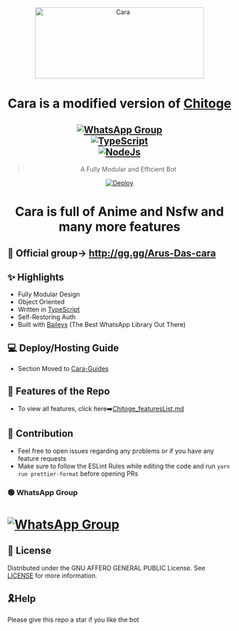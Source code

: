 <div align="center">
  <a href="https://coolwallpapers.me/5045071-anime-blonde-blue-eyes-chitoge-kirisaki-nisekoi.html"><img src="https://i.ibb.co/mNFxB0T/f23a50dd-cd79-4603-b3ab-01c392468563.jpg" alt="Cara" border="0" style="width:380px;height:160px;"></a>

# <h1><er>Cara is a modified version of <a href="https://github.com/ShineiIchijo/Chitoge">Chitoge</er></a></h1>

## [![WhatsApp Group](https://img.shields.io/badge/WhatsApp-25D366?style=for-the-badge&logo=whatsapp&logoColor=white)](https://chat.whatsapp.com/I4m8zLPwTme9II9aZWRZJ1)<br> [![TypeScript](https://img.shields.io/badge/TypeScript-007ACC?style=for-the-badge&logo=typescript&logoColor=white)](https://www.typescriptlang.org/) <br>[![NodeJs](https://img.shields.io/badge/Node.js-43853D?style=for-the-badge&logo=node.js&logoColor=white)](https://nodejs.org/en/)

> A Fully Modular and Efficient Bot <br>

[![Deploy](https://www.herokucdn.com/deploy/button.png)](https://heroku.com/deploy?template=https://github.com/lloyd4565/Cara_public)

</div>
<div align="center">
<h1>Cara is full of Anime and Nsfw and many more features</h1>
</div>

## 🍃 Official group-> http://gg.gg/Arus-Das-cara

## ✨ Highlights

-   Fully Modular Design
-   Object Oriented
-   Written in [TypeScript](https://www.typescriptlang.org/)
-   Self-Restoring Auth
-   Built with [Baileys](https://github.com/adiwajshing/baileys) (The Best
    WhatsApp Library Out There)

## 💻 Deploy/Hosting Guide

-   Section Moved to
    [Cara-Guides](https://github.com/ShineiIchijo/Chitoge-Guides/blob/main/README.md)

## 🍥 Features of the Repo

-   To view all features, click
    here➡️[Chitoge_featuresList.md](https://github.com/ShineiIchijo/Chitoge/blob/main/Features.md)

## 💪 Contribution

-   Feel free to open issues regarding any problems or if you have any feature requests
-   Make sure to follow the ESLint Rules while editing the code and run
    `yarn run prettier-format` before opening PRs

### 🟢 WhatsApp Group

# [![WhatsApp Group](https://img.shields.io/badge/WhatsApp-25D366?style=for-the-badge&logo=whatsapp&logoColor=white)](https://chat.whatsapp.com/JlGNyRC9TMI07r1Fvt9fTU)

## 📄 License

Distributed under the GNU AFFERO GENERAL PUBLIC License. See [LICENSE](/LICENSE)
for more information.

## 🎗Help
Please give this repo a star if you like the bot
 

